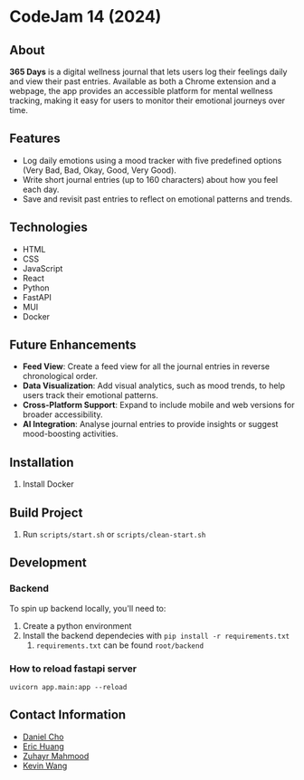 # CodeJam 14 (2024)
## About
**365 Days** is a digital wellness journal that lets users log their feelings daily and view their past entries. Available as both a Chrome extension and a webpage, the app provides an accessible platform for mental wellness tracking, making it easy for users to monitor their emotional journeys over time.

## Features
- Log daily emotions using a mood tracker with five predefined options (Very Bad, Bad, Okay, Good, Very Good).
- Write short journal entries (up to 160 characters) about how you feel each day.
- Save and revisit past entries to reflect on emotional patterns and trends.

## Technologies
- HTML
- CSS
- JavaScript
- React
- Python
- FastAPI
- MUI
- Docker

## Future Enhancements
- **Feed View**: Create a feed view for all the journal entries in reverse chronological order.
- **Data Visualization**: Add visual analytics, such as mood trends, to help users track their emotional patterns.
- **Cross-Platform Support**: Expand to include mobile and web versions for broader accessibility.
- **AI Integration**: Analyse journal entries to provide insights or suggest mood-boosting activities.

## Installation
1. Install Docker

## Build Project
1. Run `scripts/start.sh` or `scripts/clean-start.sh` 

## Development
### Backend
To spin up backend locally, you'll need to:
1) Create a python environment
2) Install the backend dependecies with `pip install -r requirements.txt`
   1) `requirements.txt` can be found `root/backend`

### How to reload fastapi server
`uvicorn app.main:app --reload`

## Contact Information
- [Daniel Cho](https://github.com/daniel-heemang)
- [Eric Huang](https://github.com/erichugy)
- [Zuhayr Mahmood](https://github.com/zuhayrmahmood)
- [Kevin Wang](https://github.com/devkevw)

